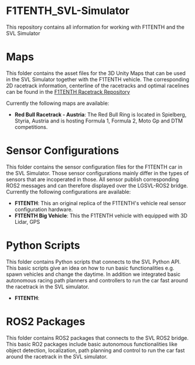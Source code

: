 # F1TENTH_SVL-Simulator
This repository contains all information for working with F1TENTH and the SVL Simulator


# Maps
This folder contains the asset files for the 3D Unity Maps that can be used in the SVL Simulator together with the F1TENTH vehicle. The corresponding 2D racetrack information, centerline of the racetracks and optimal racelines can be found in the [F1TENTH Racetrack Repository](https://github.com/f1tenth/f1tenth_racetracks/)

Currently the following maps are available:
* **Red Bull Racetrack - Austria**: The Red Bull Ring is located in Spielberg, Styria, Austria and is hosting Formula 1, Formula 2, Moto Gp and DTM competitions.


# Sensor Configurations
This folder contains the sensor configuration files for the F1TENTH car in the SVL Simulator.
Those sensor configurations mainly differ in the types of sensors that are incoperated in those.
All sensor publish corresponding ROS2 messages and can therefore displayed over the LGSVL-ROS2 bridge.
Currently the following configurations are available:
* **F1TENTH**: This an original replica of the F1TENTH's vehicle real sensor configuration hardware.
* **F1TENTH Big Vehicle**: This the F1TENTH vehicle with equipped with 3D Lidar, GPS

# Python Scripts
This folder contains Python scripts that connects to the SVL Python API. This basic scripts give an idea on how to run basic functionalities e.g. spawn vehicles and change the daytime. In addition we integrated basic autonomous racing path planners and controllers to run the car fast around the racetrack in the SVL simulator.
* **F1TENTH**:

# ROS2 Packages
This folder contains ROS2 packages that connects to the SVL ROS2 bridge. This basic RO2 packages include basic autonomous functionalities like object detection, localization, path planning and control to run the car fast around the racetrack in the SVL simulator.
